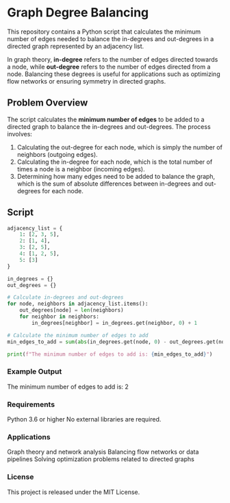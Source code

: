 # Graph Degree Balancing

This repository contains a Python script that calculates the minimum number of edges needed to balance the in-degrees and out-degrees in a directed graph represented by an adjacency list.

In graph theory, **in-degree** refers to the number of edges directed towards a node, while **out-degree** refers to the number of edges directed from a node. Balancing these degrees is useful for applications such as optimizing flow networks or ensuring symmetry in directed graphs.

## Problem Overview

The script calculates the **minimum number of edges** to be added to a directed graph to balance the in-degrees and out-degrees. The process involves:
1. Calculating the out-degree for each node, which is simply the number of neighbors (outgoing edges).
2. Calculating the in-degree for each node, which is the total number of times a node is a neighbor (incoming edges).
3. Determining how many edges need to be added to balance the graph, which is the sum of absolute differences between in-degrees and out-degrees for each node.

## Script

```python
adjacency_list = {
    1: [2, 3, 5],
    2: [1, 4],
    3: [2, 5],
    4: [1, 2, 5],
    5: [3]
}

in_degrees = {}
out_degrees = {}

# Calculate in-degrees and out-degrees
for node, neighbors in adjacency_list.items():
    out_degrees[node] = len(neighbors)
    for neighbor in neighbors:
        in_degrees[neighbor] = in_degrees.get(neighbor, 0) + 1

# Calculate the minimum number of edges to add
min_edges_to_add = sum(abs(in_degrees.get(node, 0) - out_degrees.get(node, 0)) for node in set(in_degrees) | set(out_degrees))

print(f"The minimum number of edges to add is: {min_edges_to_add}")
```

### Example Output
The minimum number of edges to add is: 2

### Requirements
Python 3.6 or higher
No external libraries are required.

### Applications
Graph theory and network analysis
Balancing flow networks or data pipelines
Solving optimization problems related to directed graphs

### License
This project is released under the MIT License.



